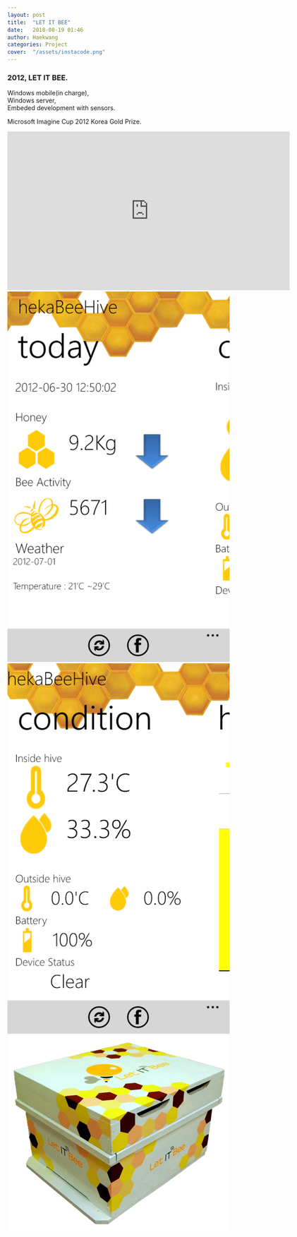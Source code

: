 ```yaml
---
layout: post
title:  "LET IT BEE"
date:   2018-08-19 01:46
author: Haekwang
categories: Project
cover:  "/assets/instacode.png"
---
```


### 2012, LET IT BEE.   
Windows mobile(in charge),  
Windows server,  
Embeded development with sensors.   
   
Microsoft Imagine Cup 2012 Korea Gold Prize.    
<iframe width="640" height="360" src="https://youtu.be/snXEbndS6WU" frameborder="0" gesture="media" allowfullscreen=""></iframe>    

<img src="/assets/res/20180819/let1.PNG" alt="image1" width="600px"/>    
<img src="/assets/res/20180819/let2.PNG" alt="image2" width="600px"/>    
<img src="/assets/res/20180819/let3.PNG" alt="image2" width="600px"/>    


